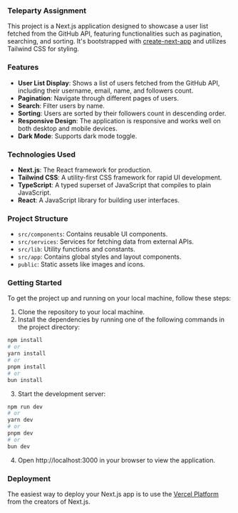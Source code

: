 ### Teleparty Assignment

This project is a Next.js application designed to showcase a user list fetched from the GitHub API, featuring functionalities such as pagination, searching, and sorting. It's bootstrapped with [create-next-app](file:///Users/sakshat/Desktop/projects/assignments/teleparty-assignment/README.md#34%2C153-34%2C153) and utilizes Tailwind CSS for styling.


### Features

- **User List Display**: Shows a list of users fetched from the GitHub API, including their username, email, name, and followers count.
- **Pagination**: Navigate through different pages of users.
- **Search**: Filter users by name.
- **Sorting**: Users are sorted by their followers count in descending order.
- **Responsive Design**: The application is responsive and works well on both desktop and mobile devices.
- **Dark Mode**: Supports dark mode toggle.



### Technologies Used

- **Next.js**: The React framework for production.
- **Tailwind CSS**: A utility-first CSS framework for rapid UI development.
- **TypeScript**: A typed superset of JavaScript that compiles to plain JavaScript.
- **React**: A JavaScript library for building user interfaces.


### Project Structure

- `src/components`: Contains reusable UI components.
- `src/services`: Services for fetching data from external APIs.
- `src/lib`: Utility functions and constants.
- `src/app`: Contains global styles and layout components.
- `public`: Static assets like images and icons.

### Getting Started

To get the project up and running on your local machine, follow these steps:

1. Clone the repository to your local machine.
2. Install the dependencies by running one of the following commands in the project directory:

```bash
npm install
# or
yarn install
# or
pnpm install
# or
bun install
```
3. Start the development server:

```bash
npm run dev
# or
yarn dev
# or
pnpm dev
# or
bun dev
```

4. Open http://localhost:3000 in your browser to view the application.

### Deployment

The easiest way to deploy your Next.js app is to use the [Vercel Platform](https://vercel.com/new?utm_medium=default-template&filter=next.js&utm_source=create-next-app&utm_campaign=create-next-app-readme) from the creators of Next.js.
   
